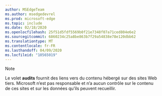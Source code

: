 ```yaml
---
author: MSEdgeTeam
ms.author: msedgedevrel
ms.prod: microsoft-edge
ms.topic: include
ms.date: 02/18/2020
ms.openlocfilehash: 25f51d5fdf5569b0f21e7348f07a71ced804e6e2
ms.sourcegitcommit: 6860234c25a8be863b7f29a54838e78e120dbb62
ms.translationtype: MT
ms.contentlocale: fr-FR
ms.lasthandoff: 04/09/2020
ms.locfileid: "10565019"
---
```

> [!NOTE]
> Le volet **audits** fournit des liens vers du contenu hébergé sur des sites Web tiers.  Microsoft n’est pas responsable et n’a aucun contrôle sur le contenu de ces sites et sur les données qu’ils peuvent recueillir.  
> 

<!-- image links -->  

<!-- links -->  
